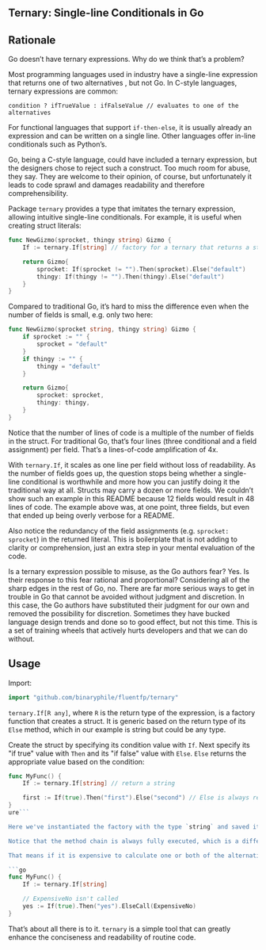 ## Ternary: Single-line Conditionals in Go

## Rationale

Go doesn’t have ternary expressions. Why do we think that’s a problem?

Most programming languages used in industry have a single-line expression that returns one
of two alternatives , but not Go. In C-style languages, ternary expressions are common:

    condition ? ifTrueValue : ifFalseValue // evaluates to one of the alternatives

For functional languages that support `if-then-else`, it is usually already an expression
and can be written on a single line. Other languages offer in-line conditionals such as
Python’s.

Go, being a C-style language, could have included a ternary expression, but the designers
chose to reject such a construct. Too much room for abuse, they say. They are welcome to
their opinion, of course, but unfortunately it leads to code sprawl and damages readability
and therefore comprehensibility.

Package `ternary` provides a type that imitates the ternary expression, allowing intuitive
single-line conditionals. For example, it is useful when creating struct literals:

``` go
func NewGizmo(sprocket, thingy string) Gizmo {
    If := ternary.If[string] // factory for a ternary that returns a string

    return Gizmo{
        sprocket: If(sprocket != "").Then(sprocket).Else("default")
        thingy: If(thingy != "").Then(thingy).Else("default")
    }
}
```

Compared to traditional Go, it’s hard to miss the difference even when the number of fields
is small, e.g. only two here:

``` go
func NewGizmo(sprocket string, thingy string) Gizmo {
    if sprocket := "" {
        sprocket = "default"
    }
    if thingy := "" {
        thingy = "default"
    }

    return Gizmo{
        sprocket: sprocket,
        thingy: thingy,
    }
}
```

Notice that the number of lines of code is a multiple of the number of fields in the struct.
For traditional Go, that’s four lines (three conditional and a field assignment) per field.
That’s a lines-of-code amplification of 4x.

With `ternary.If`, it scales as one line per field without loss of readability. As the
number of fields goes up, the question stops being whether a single-line conditional is
worthwhile and more how you can justify doing it the traditional way at all. Structs may
carry a dozen or more fields. We couldn’t show such an example in this README because 12
fields would result in 48 lines of code. The example above was, at one point, three fields,
but even that ended up being overly verbose for a README.

Also notice the redundancy of the field assignments (e.g. `sprocket: sprocket`) in the
returned literal. This is boilerplate that is not adding to clarity or comprehension, just
an extra step in your mental evaluation of the code.

Is a ternary expression possible to misuse, as the Go authors fear? Yes. Is their response
to this fear rational and proportional? Considering all of the sharp edges in the rest of
Go, no. There are far more serious ways to get in trouble in Go that cannot be avoided
without judgment and discretion. In this case, the Go authors have substituted their
judgment for our own and removed the possibility for discretion. Sometimes they have bucked
language design trends and done so to good effect, but not this time. This is a set of
training wheels that actively hurts developers and that we can do without.

## Usage

Import:

``` go
import "github.com/binaryphile/fluentfp/ternary"
```

`ternary.If[R any]`, where `R` is the return type of the expression, is a factory function
that creates a struct. It is generic based on the return type of its `Else` method, which in
our example is string but could be any type.

Create the struct by specifying its condition value with `If`. Next specify its "if true"
value with `Then` and its "if false" value with `Else`. `Else` returns the appropriate value
based on the condition:

``` go
func MyFunc() {
    If := ternary.If[string] // return a string

    first := If(true).Then("first").Else("second") // Else is always required
}
ure```

Here we've instantiated the factory with the type `string` and saved it to the variable `If`, which has the added benefit of shortening the name.  Since we are using it for expressiveness in close-quarters, it's important for it to read naturally.

Notice that the method chain is always fully executed, which is a difference from the short-circuiting behavior of the traditional `if-then-else` statement.  With an `if` statement, the branch of code not selected is simply ignored.  Here, whatever arguments are given to `Then` and `Else` are analogous to the branches, but since they are parameters to a method call, they are both always evaluated before being passed into the method.

That means if it is expensive to calculate one or both of the alternative values, you want to defer that execution and not do it all if the condition doesn't call for it.  For this purpose, there are `Call` versions of the `Then` and `Else` methods, i.e. `ThenCall` and `ElseCall`. When triggered by the condition, `...Call` calls the no-argument function that it was given to produce a value.  If not triggered by the condition, the function is never called and so short-circuits execution.

```go
func MyFunc() {
    If := ternary.If[string]

    // ExpensiveNo isn't called
    yes := If(true).Then("yes").ElseCall(ExpensiveNo)
}
```

That’s about all there is to it. `ternary` is a simple tool that can greatly enhance the
conciseness and readability of routine code.
